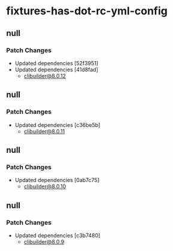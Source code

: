 # fixtures-has-dot-rc-yml-config

## null

### Patch Changes

- Updated dependencies [52f3951]
- Updated dependencies [41d8fad]
  - clibuilder@8.0.12

## null

### Patch Changes

- Updated dependencies [c36be5b]
  - clibuilder@8.0.11

## null

### Patch Changes

- Updated dependencies [0ab7c75]
  - clibuilder@8.0.10

## null

### Patch Changes

- Updated dependencies [c3b7480]
  - clibuilder@8.0.9
